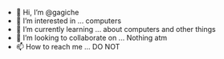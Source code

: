 - 👋 Hi, I’m @gagiche
- 👀 I’m interested in ... computers
- 🌱 I’m currently learning ... about computers and other things
- 💞️ I’m looking to collaborate on ... Nothing atm
- 📫 How to reach me ... DO NOT

<!---
gagiche/gagiche is a ✨ special ✨ repository because its `README.md` (this file) appears on your GitHub profile.
You can click the Preview link to take a look at your changes.
--->

